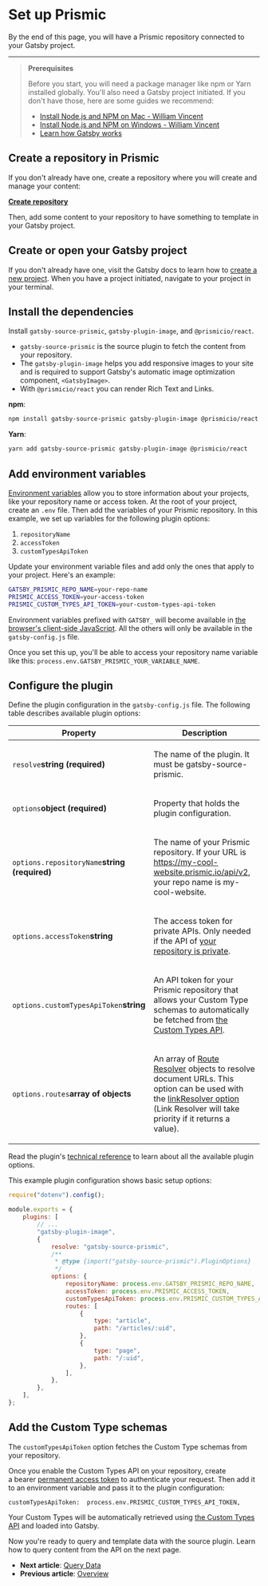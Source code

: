 # Set up Prismic

By the end of this page, you will have a Prismic repository connected to your Gatsby project.

---

> **Prerequisites**
>
> Before you start, you will need a package manager like npm or Yarn installed globally. You'll also need a Gatsby project initiated. If you don't have those, here are some guides we recommend:
>
> - [Install Node.js and NPM on Mac - William Vincent](https://wsvincent.com/install-node-js-npm-mac/)
> - [Install Node.js and NPM on Windows - William Vincent](https://wsvincent.com/install-node-js-npm-windows/)
> - [Learn how Gatsby works](https://www.gatsbyjs.com/docs/tutorial/)

## Create a repository in Prismic

If you don't already have one, create a repository where you will create and manage your content:

[**Create repository**](https://prismic.io/dashboard/new-repository)

Then, add some content to your repository to have something to template in your Gatsby project.

## Create or open your Gatsby project

If you don't already have one, visit the Gatsby docs to learn how to [create a new project](https://www.gatsbyjs.com/docs/tutorial). When you have a project initiated, navigate to your project in your terminal.

## Install the dependencies

Install `gatsby-source-prismic`, `gatsby-plugin-image`, and `@prismicio/react`.

- `gatsby-source-prismic` is the source plugin to fetch the content from your repository.
- The `gatsby-plugin-image` helps you add responsive images to your site and is required to support Gatsby's automatic image optimization component, `<GatsbyImage>`.
- With `@prismicio/react` you can render Rich Text and Links.

**npm**:

```bash
npm install gatsby-source-prismic gatsby-plugin-image @prismicio/react
```

**Yarn**:

```bash
yarn add gatsby-source-prismic gatsby-plugin-image @prismicio/react
```

## Add environment variables

[Environment variables](https://www.gatsbyjs.com/docs/how-to/local-development/environment-variables/) allow you to store information about your projects, like your repository name or access token. At the root of your project, create an `.env` file. Then add the variables of your Prismic repository. In this example, we set up variables for the following plugin options:

1. `repositoryName`
1. `accessToken`
1. `customTypesApiToken`

Update your environment variable files and add only the ones that apply to your project. Here's an example:

```bash
GATSBY_PRISMIC_REPO_NAME=your-repo-name
PRISMIC_ACCESS_TOKEN=your-access-token
PRISMIC_CUSTOM_TYPES_API_TOKEN=your-custom-types-api-token
```

Environment variables prefixed with `GATSBY_` will become available in [the browser's client-side JavaScript](https://www.gatsbyjs.com/docs/how-to/local-development/environment-variables/#accessing-environment-variables-in-the-browser). All the others will only be available in the `gatsby-config.js` file.

Once you set this up, you'll be able to access your repository name variable like this: `process.env.GATSBY_PRISMIC_YOUR_VARIABLE_NAME`.

## Configure the plugin

Define the plugin configuration in the `gatsby-config.js` file. The following table describes available plugin options:

| Property                                                                                                  | Description                                                                                                                                                                                                                                                                                                                                                                                          |
| --------------------------------------------------------------------------------------------------------- | ---------------------------------------------------------------------------------------------------------------------------------------------------------------------------------------------------------------------------------------------------------------------------------------------------------------------------------------------------------------------------------------------------- |
| <code>resolve</code><strong><span class="highlight">string (required)</span></strong><br/>                | <p>The name of the plugin. It must be <span class="codespan">gatsby-source-prismic</span>.</p>                                                                                                                                                                                                                                                                                                       |
| <code>options</code><strong><span class="highlight">object (required)</span></strong><br/>                | <p>Property that holds the plugin configuration.</p>                                                                                                                                                                                                                                                                                                                                                 |
| <code>options.repositoryName</code><strong><span class="highlight">string (required)</span></strong><br/> | <p>The name of your Prismic repository. If your URL is <span class="codespan">https://my-cool-website.prismic.io/api/v2</span>, your repo name is <span class="codespan">my-cool-website</span>.</p>                                                                                                                                                                                                 |
| <code>options.accessToken</code><strong><span class="highlight">string</span></strong><br/>               | <p>The access token for private APIs. Only needed if the API of <a href="https://prismic.io/docs/access-token">your repository is private</a>.</p>                                                                                                                                                                                                                                                   |
| <code>options.customTypesApiToken</code><strong><span class="highlight">string</span></strong><br/>       | <p>An API token for your Prismic repository that allows your Custom Type schemas to automatically be fetched from <a href="https://prismic.io/docs/custom-types-api">the Custom Types API</a>.</p>                                                                                                                                                                                                   |
| <code>options.routes</code><strong><span class="highlight">array of objects</span></strong><br/>          | <p>An array of <a href="https://prismic.io/docs/route-resolver">Route Resolver</a> objects to resolve document URLs. This option can be used with the <a href="./technical-reference-gatsby-source-prismic-v5.md#configure-the-plugin" target="_blank" rel="noopener noreferrer"><span class="codespan">linkResolver</span> option</a> (Link Resolver will take priority if it returns a value).</p> |

Read the plugin's [technical reference](./technical-reference-gatsby-source-prismic-v5.md) to learn about all the available plugin options.

This example plugin configuration shows basic setup options:

```javascript
require("dotenv").config();

module.exports = {
	plugins: [
		// ...
		"gatsby-plugin-image",
		{
			resolve: "gatsby-source-prismic",
			/**
			 * @type {import("gatsby-source-prismic").PluginOptions}
			 */
			options: {
				repositoryName: process.env.GATSBY_PRISMIC_REPO_NAME,
				accessToken: process.env.PRISMIC_ACCESS_TOKEN,
				customTypesApiToken: process.env.PRISMIC_CUSTOM_TYPES_API_TOKEN,
				routes: [
					{
						type: "article",
						path: "/articles/:uid",
					},
					{
						type: "page",
						path: "/:uid",
					},
				],
			},
		},
	],
};
```

## Add the Custom Type schemas

The `customTypesApiToken` option fetches the Custom Type schemas from your repository.

Once you enable the Custom Types API on your repository, create a bearer [permanent access token](https://prismic.io/docs/technologies/custom-types-api#permanent-token-recommended) to authenticate your request. Then add it to an environment variable and pass it to the plugin configuration:

```auto
customTypesApiToken:  process.env.PRISMIC_CUSTOM_TYPES_API_TOKEN,
```

Your Custom Types will be automatically retrieved using [the Custom Types API](https://prismic.io/docs/custom-types-api) and loaded into Gatsby.

Now you're ready to query and template data with the source plugin. Learn how to query content from the API on the next page.

- **Next article**: [Query Data](./03-fetch-data.md)
- **Previous article**: [Overview](./01-overview.md)
